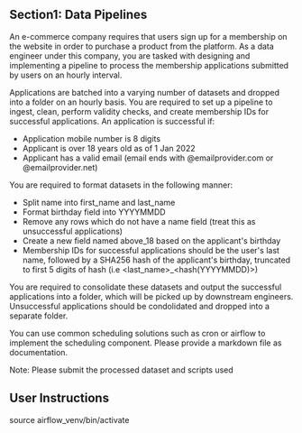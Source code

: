 ## Section1: Data Pipelines
An e-commerce company requires that users sign up for a membership on the website in order to purchase a product from the platform. As a data engineer under this company, you are tasked with designing and implementing a pipeline to process the membership applications submitted by users on an hourly interval.

Applications are batched into a varying number of datasets and dropped into a folder on an hourly basis. You are required to set up a pipeline to ingest, clean, perform validity checks, and create membership IDs for successful applications. An application is successful if:

- Application mobile number is 8 digits
- Applicant is over 18 years old as of 1 Jan 2022
- Applicant has a valid email (email ends with @emailprovider.com or @emailprovider.net)

You are required to format datasets in the following manner:

- Split name into first_name and last_name
- Format birthday field into YYYYMMDD
- Remove any rows which do not have a name field (treat this as unsuccessful applications)
- Create a new field named above_18 based on the applicant's birthday
- Membership IDs for successful applications should be the user's last name, followed by a SHA256 hash of the applicant's birthday, truncated to first 5 digits of hash (i.e <last_name>_<hash(YYYYMMDD)>)

You are required to consolidate these datasets and output the successful applications into a folder, which will be picked up by downstream engineers. Unsuccessful applications should be condolidated and dropped into a separate folder.

You can use common scheduling solutions such as cron or airflow to implement the scheduling component. Please provide a markdown file as documentation.

Note: Please submit the processed dataset and scripts used

## User Instructions

source airflow_venv/bin/activate

